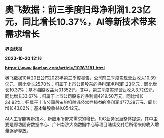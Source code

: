 # 奥飞数据：前三季度归母净利润1.23亿元，同比增长10.37%，AI等新技术带来需求增长
**界面快报**

**2023-10-20 12:16**

**https://www.jiemian.com/article/10263181.html**

奥飞数据10月20日公布2023年第三季度报告，公司前三季度实现营业收入10.39亿元，同比增长25.70%；归属于上市公司股东的净利润净利润1.23亿元，同比增长10.37%；基本每股收益为0.1352元。其中，第三季度实现营业收入3.72亿元，同比增长33.67%；归属于上市公司股东的净利润4919.50万元，同比增长34.92%；归属于上市公司股东的扣除非经常性损益的净利润4777.38万元，同比增长43.02%；基本每股收益0.0542元。

AI人工智能等新技术、新应用所带来需求的增长，IDC业务发展整体提速，其中主要是廊坊固安数据中心、广州南沙大岗数据中心等项目陆续交付后所带来的收入增量逐步释放。